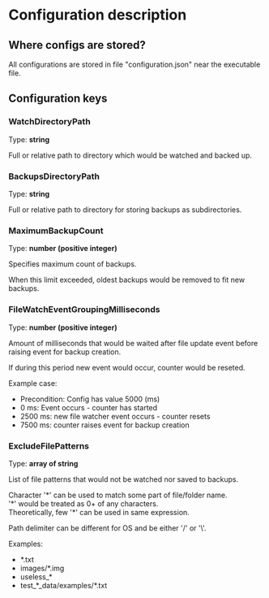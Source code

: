 # Configuration description

## Where configs are stored?

All configurations are stored in file "configuration.json" near the executable file.

## Configuration keys

### WatchDirectoryPath

Type: **string**

Full or relative path to directory which would be watched and backed up.

### BackupsDirectoryPath

Type: **string**

Full or relative path to directory for storing backups as subdirectories.

### MaximumBackupCount

Type: **number (positive integer)**

Specifies maximum count of backups.

When this limit exceeded, oldest backups would be removed to fit new backups.

### FileWatchEventGroupingMilliseconds

Type: **number (positive integer)**

Amount of milliseconds that would be waited after file update event before raising event for backup creation.

If during this period new event would occur, counter would be reseted.

Example case:
- Precondition: Config has value 5000 (ms)
- 0 ms: Event occurs - counter has started
- 2500 ms: new file watcher event occurs - counter resets
- 7500 ms: counter raises event for backup creation

### ExcludeFilePatterns

Type: **array of string**

List of file patterns that would not be watched nor saved to backups.

Character '\*' can be used to match some part of file/folder name.<br>
'\*' would be treated as 0+ of any characters.<br>
Theoretically, few '\*' can be used in same expression.

Path delimiter can be different for OS and be either '/' or '\\'.

Examples:
- \*.txt
- images/\*.img
- useless_\*
- test_\*_data/examples/\*.txt

